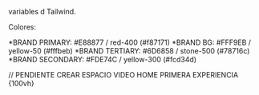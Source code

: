variables d Tailwind.

Colores:

*BRAND PRIMARY: #E88877 / red-400 (#f87171)
*BRAND BG: #FFF9EB / yellow-50 (#fffbeb)
*BRAND TERTIARY: #6D6858 / stone-500 (#78716c)
*BRAND SECONDARY: #FDE74C / yellow-300 (#fcd34d)

// PENDIENTE CREAR ESPACIO VIDEO HOME PRIMERA EXPERIENCIA {100vh}
